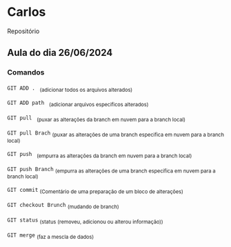 # Carlos
Repositório

## Aula do dia 26/06/2024

### Comandos

```GIT ADD . ``` <sub> (adicionar todos os arquivos alterados) 

```GIT ADD path ``` <sub> (adicionar arquivos especificos alterados)

```GIT pull ``` <sub> (puxar as alterações da branch em nuvem para a branch local)

```GIT pull Brach``` <sub> (puxar as alterações de uma branch especifica em nuvem para a branch local)

```GIT push ``` <sub> (empurra as alterações da branch em nuvem para a branch local)

```GIT push Branch``` <sub> (empurra as alterações de uma branch especifica em nuvem para a branch local)

```GIT commit``` <sub> (Comentário de uma preparação de um bloco de alterações)

```GIT checkout Brunch``` <sub> (mudando de branch)

```GIT status``` <sub> (status (removeu, adicionou ou alterou informação))

```GIT merge``` <sub> (faz a mescla de dados)
